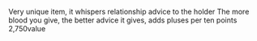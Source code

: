 Very unique item, it whispers relationship advice to the holder
The more blood you give, the better advice it gives, adds pluses per ten points
2,750value